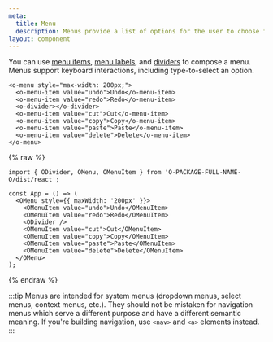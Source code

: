 ```yaml
---
meta:
  title: Menu
  description: Menus provide a list of options for the user to choose from.
layout: component
---
```


You can use [menu items](/components/menu-item), [menu labels](/components/menu-label), and [dividers](/components/divider) to compose a menu. Menus support keyboard interactions, including type-to-select an option.

```html:preview
<o-menu style="max-width: 200px;">
  <o-menu-item value="undo">Undo</o-menu-item>
  <o-menu-item value="redo">Redo</o-menu-item>
  <o-divider></o-divider>
  <o-menu-item value="cut">Cut</o-menu-item>
  <o-menu-item value="copy">Copy</o-menu-item>
  <o-menu-item value="paste">Paste</o-menu-item>
  <o-menu-item value="delete">Delete</o-menu-item>
</o-menu>
```

{% raw %}

```jsx:react
import { ODivider, OMenu, OMenuItem } from 'O-PACKAGE-FULL-NAME-O/dist/react';

const App = () => (
  <OMenu style={{ maxWidth: '200px' }}>
    <OMenuItem value="undo">Undo</OMenuItem>
    <OMenuItem value="redo">Redo</OMenuItem>
    <ODivider />
    <OMenuItem value="cut">Cut</OMenuItem>
    <OMenuItem value="copy">Copy</OMenuItem>
    <OMenuItem value="paste">Paste</OMenuItem>
    <OMenuItem value="delete">Delete</OMenuItem>
  </OMenu>
);
```

{% endraw %}

:::tip
Menus are intended for system menus (dropdown menus, select menus, context menus, etc.). They should not be mistaken for navigation menus which serve a different purpose and have a different semantic meaning. If you're building navigation, use `<nav>` and `<a>` elements instead.
:::
